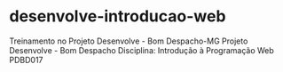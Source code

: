 # desenvolve-introducao-web
Treinamento no Projeto Desenvolve - Bom Despacho-MG
Projeto Desenvolve - Bom Despacho
Disciplina: Introdução à Programação Web
PDBD017
